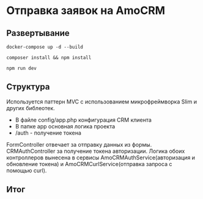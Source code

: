 # Отправка заявок на AmoCRM

## Развертывание

```console
docker-compose up -d --build 

composer install && npm install

npm run dev
```

## Структура

Используется паттерн MVC с использованием микрофреймворка Slim и других библеотек. 

* В файле config/app.php конфигурация CRM клиента
* В папке app основная логика проекта
* /auth - получение токена

FormController отвечает за отправку данных из формы. CRMAuthController за получение токена авторизации. Логика обоих контроллеров вынесена в сервисы AmoCRMAuthService(авторизация и обновление токена) и AmoCRMCurlService(отправка запроса с помощью curl).

## Итог



